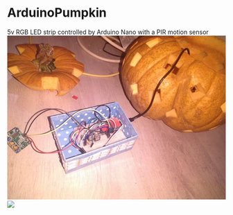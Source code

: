 # ArduinoPumpkin
5v RGB LED strip controlled by Arduino Nano with a PIR motion sensor
![](img/pumpkin.jpg)
![](img/pumpkin.gif)
